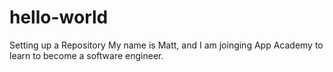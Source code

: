 # hello-world
Setting up a Repository
My name is Matt, and I am joinging App Academy to learn to become a software engineer.
